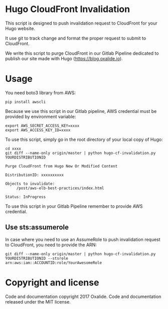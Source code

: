 # Hugo CloudFront Invalidation

This script is designed to push invalidation request to CloudFront for your Hugo website.

It use git to track change and format the proper request to submit to CloudFront.

We write this script to purge CloudFront in our Gitlab Pipeline dedicated to publish our site made with Hugo (https://blog.oxalide.io).

# Usage

You need boto3 library from AWS:

    pip install awscli

Because we use this script in our Gitlab pipeline, AWS credential must be provided by environment variable:

    export AWS_SECRET_ACCESS_KEY=xxxx
    export AWS_ACCESS_KEY_ID=xxxx

To use this script, simply go in the root directory of your local copy of Hugo:

    cd xxxx
    git diff --name-only origin/master | python hugo-cf-invalidation.py YOURDISTRIBUTIONID

    Purge CloudFront from Hugo New Or Modified Content

    DistributionID: xxxxxxxxxx

    Objects to invalidate:
	     /post/aws-elb-best-practices/index.html

    Status: InProgress

To use this script in your Gitlab Pipeline remember to provide AWS credential.

## Use sts:assumerole

In case where you need to use an AssumeRole to push invalidation request to CloudFront, you need to provide the ARN:

    git diff --name-only origin/master | python hugo-cf-invalidation.py YOURDISTRIBUTIONID --stsrole arn:aws:iam::ACCOUNTID:role/YourAwesomeRole

# Copyright and license

Code and documentation copyright 2017 Oxalide. Code and documentation released under the MIT license.
